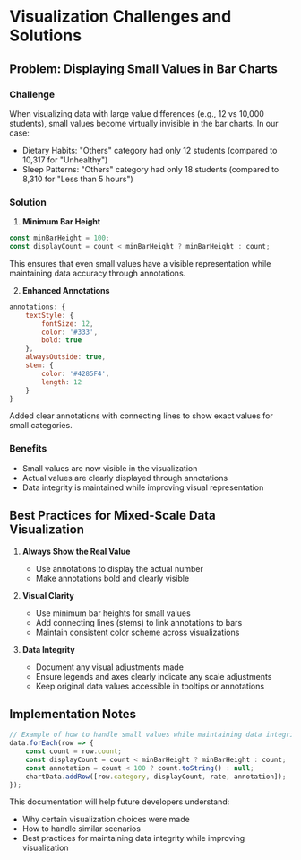 # Visualization Challenges and Solutions

## Problem: Displaying Small Values in Bar Charts

### Challenge
When visualizing data with large value differences (e.g., 12 vs 10,000 students), small values become virtually invisible in the bar charts. In our case:
- Dietary Habits: "Others" category had only 12 students (compared to 10,317 for "Unhealthy")
- Sleep Patterns: "Others" category had only 18 students (compared to 8,310 for "Less than 5 hours")

### Solution
1. **Minimum Bar Height**
```javascript
const minBarHeight = 100;
const displayCount = count < minBarHeight ? minBarHeight : count;
```
This ensures that even small values have a visible representation while maintaining data accuracy through annotations.

2. **Enhanced Annotations**
```javascript
annotations: {
    textStyle: {
        fontSize: 12,
        color: '#333',
        bold: true
    },
    alwaysOutside: true,
    stem: {
        color: '#4285F4',
        length: 12
    }
}
```
Added clear annotations with connecting lines to show exact values for small categories.

### Benefits
- Small values are now visible in the visualization
- Actual values are clearly displayed through annotations
- Data integrity is maintained while improving visual representation

## Best Practices for Mixed-Scale Data Visualization

1. **Always Show the Real Value**
   - Use annotations to display the actual number
   - Make annotations bold and clearly visible

2. **Visual Clarity**
   - Use minimum bar heights for small values
   - Add connecting lines (stems) to link annotations to bars
   - Maintain consistent color scheme across visualizations

3. **Data Integrity**
   - Document any visual adjustments made
   - Ensure legends and axes clearly indicate any scale adjustments
   - Keep original data values accessible in tooltips or annotations

## Implementation Notes

```javascript
// Example of how to handle small values while maintaining data integrity
data.forEach(row => {
    const count = row.count;
    const displayCount = count < minBarHeight ? minBarHeight : count;
    const annotation = count < 100 ? count.toString() : null;
    chartData.addRow([row.category, displayCount, rate, annotation]);
});
```

This documentation will help future developers understand:
- Why certain visualization choices were made
- How to handle similar scenarios
- Best practices for maintaining data integrity while improving visualization 